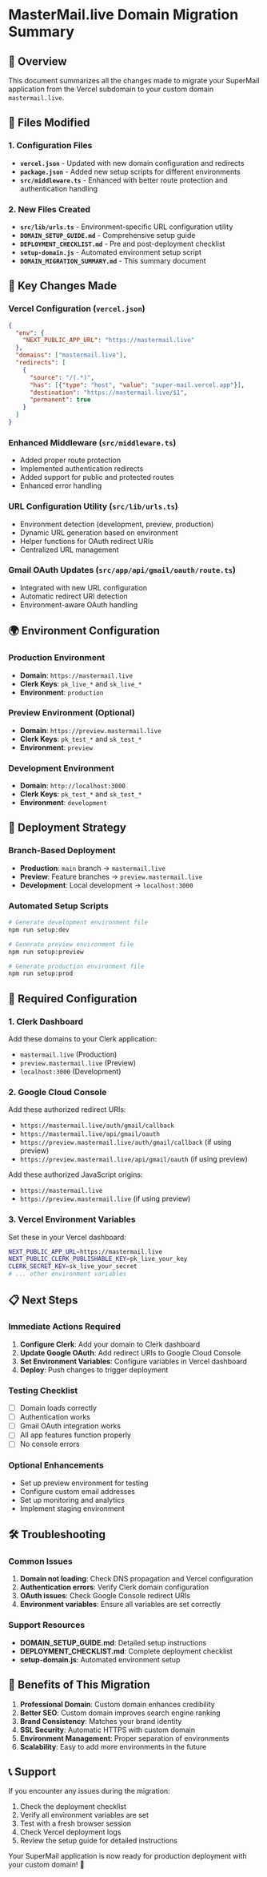 # MasterMail.live Domain Migration Summary

## 🎯 Overview
This document summarizes all the changes made to migrate your SuperMail application from the Vercel subdomain to your custom domain `mastermail.live`.

## 📁 Files Modified

### 1. Configuration Files
- **`vercel.json`** - Updated with new domain configuration and redirects
- **`package.json`** - Added new setup scripts for different environments
- **`src/middleware.ts`** - Enhanced with better route protection and authentication handling

### 2. New Files Created
- **`src/lib/urls.ts`** - Environment-specific URL configuration utility
- **`DOMAIN_SETUP_GUIDE.md`** - Comprehensive setup guide
- **`DEPLOYMENT_CHECKLIST.md`** - Pre and post-deployment checklist
- **`setup-domain.js`** - Automated environment setup script
- **`DOMAIN_MIGRATION_SUMMARY.md`** - This summary document

## 🔧 Key Changes Made

### Vercel Configuration (`vercel.json`)
```json
{
  "env": {
    "NEXT_PUBLIC_APP_URL": "https://mastermail.live"
  },
  "domains": ["mastermail.live"],
  "redirects": [
    {
      "source": "/(.*)",
      "has": [{"type": "host", "value": "super-mail.vercel.app"}],
      "destination": "https://mastermail.live/$1",
      "permanent": true
    }
  ]
}
```

### Enhanced Middleware (`src/middleware.ts`)
- Added proper route protection
- Implemented authentication redirects
- Added support for public and protected routes
- Enhanced error handling

### URL Configuration Utility (`src/lib/urls.ts`)
- Environment detection (development, preview, production)
- Dynamic URL generation based on environment
- Helper functions for OAuth redirect URIs
- Centralized URL management

### Gmail OAuth Updates (`src/app/api/gmail/oauth/route.ts`)
- Integrated with new URL configuration
- Automatic redirect URI detection
- Environment-aware OAuth handling

## 🌍 Environment Configuration

### Production Environment
- **Domain**: `https://mastermail.live`
- **Clerk Keys**: `pk_live_*` and `sk_live_*`
- **Environment**: `production`

### Preview Environment (Optional)
- **Domain**: `https://preview.mastermail.live`
- **Clerk Keys**: `pk_test_*` and `sk_test_*`
- **Environment**: `preview`

### Development Environment
- **Domain**: `http://localhost:3000`
- **Clerk Keys**: `pk_test_*` and `sk_test_*`
- **Environment**: `development`

## 🚀 Deployment Strategy

### Branch-Based Deployment
- **Production**: `main` branch → `mastermail.live`
- **Preview**: Feature branches → `preview.mastermail.live`
- **Development**: Local development → `localhost:3000`

### Automated Setup Scripts
```bash
# Generate development environment file
npm run setup:dev

# Generate preview environment file
npm run setup:preview

# Generate production environment file
npm run setup:prod
```

## 🔐 Required Configuration

### 1. Clerk Dashboard
Add these domains to your Clerk application:
- `mastermail.live` (Production)
- `preview.mastermail.live` (Preview)
- `localhost:3000` (Development)

### 2. Google Cloud Console
Add these authorized redirect URIs:
- `https://mastermail.live/auth/gmail/callback`
- `https://mastermail.live/api/gmail/oauth`
- `https://preview.mastermail.live/auth/gmail/callback` (if using preview)
- `https://preview.mastermail.live/api/gmail/oauth` (if using preview)

Add these authorized JavaScript origins:
- `https://mastermail.live`
- `https://preview.mastermail.live` (if using preview)

### 3. Vercel Environment Variables
Set these in your Vercel dashboard:
```bash
NEXT_PUBLIC_APP_URL=https://mastermail.live
NEXT_PUBLIC_CLERK_PUBLISHABLE_KEY=pk_live_your_key
CLERK_SECRET_KEY=sk_live_your_secret
# ... other environment variables
```

## 📋 Next Steps

### Immediate Actions Required
1. **Configure Clerk**: Add your domain to Clerk dashboard
2. **Update Google OAuth**: Add redirect URIs to Google Cloud Console
3. **Set Environment Variables**: Configure variables in Vercel dashboard
4. **Deploy**: Push changes to trigger deployment

### Testing Checklist
- [ ] Domain loads correctly
- [ ] Authentication works
- [ ] Gmail OAuth integration works
- [ ] All app features function properly
- [ ] No console errors

### Optional Enhancements
- Set up preview environment for testing
- Configure custom email addresses
- Set up monitoring and analytics
- Implement staging environment

## 🛠️ Troubleshooting

### Common Issues
1. **Domain not loading**: Check DNS propagation and Vercel configuration
2. **Authentication errors**: Verify Clerk domain configuration
3. **OAuth issues**: Check Google Console redirect URIs
4. **Environment variables**: Ensure all variables are set correctly

### Support Resources
- **DOMAIN_SETUP_GUIDE.md**: Detailed setup instructions
- **DEPLOYMENT_CHECKLIST.md**: Complete deployment checklist
- **setup-domain.js**: Automated environment setup

## 🎉 Benefits of This Migration

1. **Professional Domain**: Custom domain enhances credibility
2. **Better SEO**: Custom domain improves search engine ranking
3. **Brand Consistency**: Matches your brand identity
4. **SSL Security**: Automatic HTTPS with custom domain
5. **Environment Management**: Proper separation of environments
6. **Scalability**: Easy to add more environments in the future

## 📞 Support

If you encounter any issues during the migration:
1. Check the deployment checklist
2. Verify all environment variables are set
3. Test with a fresh browser session
4. Check Vercel deployment logs
5. Review the setup guide for detailed instructions

Your SuperMail application is now ready for production deployment with your custom domain! 🚀
